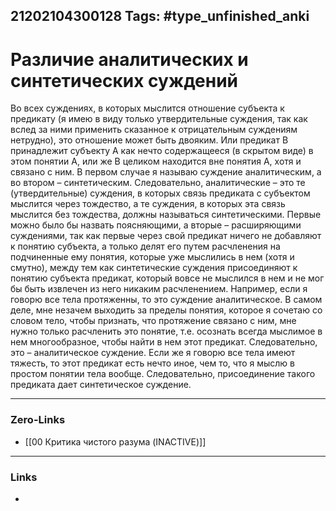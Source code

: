 21202104300128
Tags: #type_unfinished_anki
---
# Различие аналитических и синтетических суждений

Во всех суждениях, в которых мыслится отношение субъекта к предикату (я имею в виду только утвердительные суждения, так как вслед за ними применить сказанное к отрицательным суждениям нетрудно), это отношение может быть двояким. Или предикат В принадлежит субъекту А как нечто содержащееся (в скрытом виде) в этом понятии А, или же В целиком находится вне понятия А, хотя и связано с ним. В первом случае я называю суждение аналитическим, а во втором – синтетическим. Следовательно, аналитические – это те (утвердительные) суждения, в которых связь предиката с субъектом мыслится через тождество, а те суждения, в которых эта связь мыслится без тождества, должны называться синтетическими. Первые можно было бы назвать поясняющими, а вторые – расширяющими суждениями, так как первые через свой предикат ничего не добавляют к понятию субъекта, а только делят его путем расчленения на подчиненные ему понятия, которые уже мыслились в нем (хотя и смутно), между тем как синтетические суждения присоединяют к понятию субъекта предикат, который вовсе не мыслился в нем и не мог бы быть извлечен из него никаким расчленением. Например, если я говорю все тела протяженны, то это суждение аналитическое. В самом деле, мне незачем выходить за пределы понятия, которое я сочетаю со словом тело, чтобы признать, что протяжение связано с ним, мне нужно только расчленить это понятие, т.е. осознать всегда мыслимое в нем многообразное, чтобы найти в нем этот предикат. Следовательно, это – аналитическое суждение. Если же я говорю все тела имеют тяжесть, то этот предикат есть нечто иное, чем то, что я мыслю в простом понятии тела вообще. Следовательно, присоединение такого предиката дает синтетическое суждение.

---
### Zero-Links
- [[00 Критика чистого разума (INACTIVE)]]
---
### Links
-